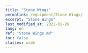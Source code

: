 ```yaml
---
title: "Stone Wings"
permalink: /equipment/Stone Wings/
excerpt: "Stone Wings"
last_modified_at: 2021-01-26
lang: en
ref: "Stone Wings.md"
toc: false
classes: wide
---
```



